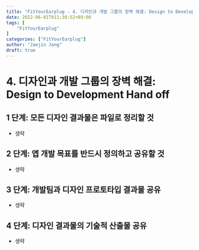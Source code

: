 ```yaml
---
title: "FitYourEarplug - 4. 디자인과 개발 그룹의 장벽 해결: Design to Development Hand off"
date: 2022-06-01T011:30:52+09:00
tags: [
	"FitYourEarplug"
]
categories: ["FitYourEarplug"]
author: "Jaejin Jang"
draft: true
---
```


# 4. 디자인과 개발 그룹의 장벽 해결: Design to Development Hand off
## 1 단계: 모든 디자인 결과물은 파일로 정리할 것
 - 생략
## 2 단계: 앱 개발 목표를 반드시 정의하고 공유할 것 
 - 생략
## 3 단계: 개발팀과 디자인 프로토타입 결과물 공유
 - 생략
## 4 단계: 디자인 결과물의 기술적 산출물 공유 
 - 생략